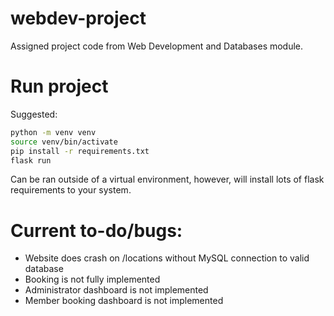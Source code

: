 # webdev-project

Assigned project code from Web Development and Databases module.

# Run project

Suggested:

```bash
python -m venv venv
source venv/bin/activate
pip install -r requirements.txt
flask run
```

Can be ran outside of a virtual environment, however, will install lots of flask requirements to your system.

# Current to-do/bugs:

- Website does crash on /locations without MySQL connection to valid database
- Booking is not fully implemented
- Administrator dashboard is not implemented
- Member booking dashboard is not implemented
